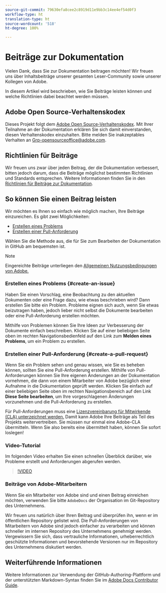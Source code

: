```yaml
---
source-git-commit: 79630efa8cee2c8919d11e9bb3c14ee4ef54d0f3
workflow-type: ht
translation-type: ht
source-wordcount: '518'
ht-degree: 100%

---
```

# Beiträge zur Dokumentation

Vielen Dank, dass Sie zur Dokumentation beitragen möchten! Wir freuen uns über Inhaltsbeiträge unserer gesamten Leser-Community sowie unserer Kollegen von Adobe.

In diesem Artikel wird beschrieben, wie Sie Beiträge leisten können und welche Richtlinien dabei beachtet werden müssen.

## Adobe Open Source-Verhaltenskodex

Dieses Projekt folgt dem [Adobe Open Source-Verhaltenskodex](code-of-conduct.md). Mit Ihrer Teilnahme an der Dokumentation erklären Sie sich damit einverstanden, diesen Verhaltenskodex einzuhalten. Bitte melden Sie inakzeptables Verhalten an
[Grp-opensourceoffice@adobe.com](mailto:Grp-opensourceoffice@adobe.com).

## Richtlinien für Beiträge

Wir freuen uns zwar über jeden Beitrag, der die Dokumentation verbessert, bitten jedoch darum, dass die Beiträge möglichst bestimmten Richtlinien und Standards entsprechen. Weitere Informationen finden Sie in den [Richtlinien für Beiträge zur Dokumentation](guidelines.md).

## So können Sie einen Beitrag leisten

Wir möchten es Ihnen so einfach wie möglich machen, Ihre Beiträge einzureichen. Es gibt zwei Möglichkeiten:

* [Erstellen eines Problems](#create-an-issue)
* [Erstellen einer Pull-Anforderung](#create-a-pull-request)

Wählen Sie die Methode aus, die für Sie zum Bearbeiten der Dokumentation in GitHub am bequemsten ist.

>[!NOTE]
>
>Eingereichte Beiträge unterliegen den [Allgemeinen Nutzungsbedingungen von Adobe.](https://www.adobe.com/legal/terms.html)

### Erstellen eines Problems {#create-an-issue}

Haben Sie einen Vorschlag, eine Beobachtung zu den aktuellen Dokumenten oder eine Frage dazu, wie etwas beschrieben wird? Dann erstellen Sie bitte ein Problem. Probleme eignen sich auch, wenn Sie etwas beizutragen haben, jedoch lieber nicht selbst die Dokumente bearbeiten oder eine Pull-Anforderung erstellen möchten.

Mithilfe von Problemen können Sie Ihre Ideen zur Verbesserung der Dokumente einfach beschreiben. Klicken Sie auf einer beliebigen Seite oben im rechten Navigationsbedienfeld auf den Link zum **Melden eines Problems**, um ein Problem zu erstellen.

### Erstellen einer Pull-Anforderung {#create-a-pull-request}

Wenn Sie ein Problem sehen und genau wissen, wie Sie es beheben können, sollten Sie eine Pull-Anforderung erstellen. Mithilfe von Pull-Anforderungen können Sie Ihre eigenen Änderungen an der Dokumentation vornehmen, die dann von einem Mitarbeiter von Adobe bezüglich einer Aufnahme in die Dokumentation geprüft werden. Klicken Sie einfach auf einer beliebigen Seite oben im rechten Navigationsbereich auf den Link **Diese Seite bearbeiten**, um Ihre vorgeschlagenen Änderungen vorzunehmen und die Pull-Anforderung zu erstellen.

Für Pull-Anforderungen muss eine [Lizenzvereinbarung für Mitwirkende (CLA) unterzeichnet werden.](https://opensource.adobe.com/cla.html)  Damit kann Adobe Ihre Beiträge als Teil des Projekts weitervertreiben. Sie müssen nur einmal eine Adobe-CLA übermitteln. Wenn Sie also bereits eine übermittelt haben, können Sie sofort loslegen!

### Video-Tutorial

Im folgenden Video erhalten Sie einen schnellen Überblick darüber, wie Probleme erstellt und Anforderungen abgerufen werden.

>[!VIDEO](https://video.tv.adobe.com/v/27069?captions=ger)

### Beiträge von Adobe-Mitarbeitern

Wenn Sie ein Mitarbeiter von Adobe sind und einen Beitrag einreichen möchten, verwenden Sie bitte `AdobeDocs` der Organisation im Git-Repository des Unternehmens.

Wir freuen uns natürlich über Ihren Beitrag und überprüfen ihn, wenn er im öffentlichen Repository gelistet wird. Die Pull-Anforderungen von Mitarbeitern von Adobe sind jedoch einfacher zu verarbeiten und können schneller im internen Repository des Unternehmens genehmigt werden. Vergewissern Sie sich, dass vertrauliche Informationen, urheberrechtlich geschützte Informationen und bevorstehende Versionen nur im Repository des Unternehmens diskutiert werden.

## Weiterführende Informationen

Weitere Informationen zur Verwendung der GitHub-Authoring-Plattform und der unterstützten Markdown-Syntax finden Sie im [Adobe Docs Contributor Guide](https://experienceleague.adobe.com/docs/contributor/contributor-guide/introduction.html).
